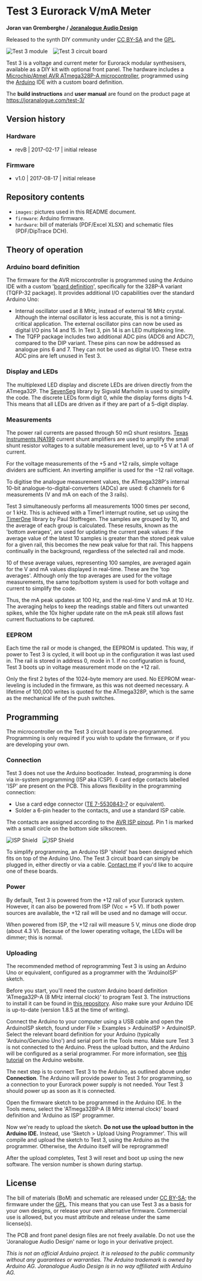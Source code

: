 # Test&nbsp;3 Eurorack V/mA Meter
**Joran van Gremberghe / [Joranalogue Audio Design](https://joranalogue.com/)**

Released to the synth DIY community under [CC BY-SA](https://creativecommons.org/licenses/by-sa/4.0/) and the [GPL](https://www.gnu.org/licenses/gpl-3.0.en.html).

![Test&nbsp;3 module](images/test-3-module-front-small.png) ![Test&nbsp;3 circuit board](images/test-3-pcb-small.png)

Test&nbsp;3 is a voltage and current meter for Eurorack modular synthesisers, available as a DIY kit with optional front panel. The hardware includes a [Microchip/Atmel AVR ATmega328P-A microcontroller](http://www.microchip.com/wwwproducts/en/ATmega328p), programmed using the [Arduino](https://arduino.cc/) IDE with a custom board definition.

The **build instructions** and **user manual** are found on the product page at https://joranalogue.com/test-3/

## Version history
### Hardware
* revB | 2017-02-17 | initial release

### Firmware
* v1.0 | 2017-08-17 | initial release

## Repository contents
* `images`: pictures used in this README document.
* `firmware`: Arduino firmware.
* `hardware`: bill of materials (PDF/Excel XLSX) and schematic files (PDF/DipTrace DCH).

## Theory of operation
### Arduino board definition
The firmware for the AVR microcontroller is programmed using the Arduino IDE with a custom '[board definition](https://github.com/joranvg/arduino-atmega328p-a)', specifically for the 328P-A variant (TQFP-32 package). It provides additional I/O capabilities over the standard Arduino Uno:
* Internal oscillator used at 8&nbsp;MHz, instead of external 16&nbsp;MHz crystal. Although the internal oscillator is less accurate, this is not a timing-critical application. The external oscillator pins can now be used as digital I/O pins 14 and 15. In Test&nbsp;3, pin 14 is an LED multiplexing line.
* The TQFP package includes two additional ADC pins (ADC6 and ADC7), compared to the DIP variant. These pins can now be addressed as analogue pins 6 and 7. They can not be used as digital I/O. These extra ADC pins are left unused in Test&nbsp;3.

### Display and LEDs
The multiplexed LED display and discrete LEDs are driven directly from the ATmega32P. The [SevenSeg](https://github.com/sigvaldm/SevenSeg) library by Sigvald Marholm is used to simplify the code. The discrete LEDs form digit 0, while the display forms digits 1-4. This means that all LEDs are driven as if they are part of a 5-digit display.

### Measurements
The power rail currents are passed through 50 mΩ shunt resistors. [Texas Instruments INA199](http://www.ti.com/product/INA199) current shunt amplifiers are used to amplify the small shunt resistor voltages to a suitable measurement level, up to +5&nbsp;V at 1&nbsp;A of current.

For the voltage measurements of the +5 and +12 rails, simple voltage dividers are sufficient. An inverting amplifier is used for the &minus;12 rail voltage.

To digitise the analogue measurement values, the ATmega328P's internal 10-bit analogue-to-digital-converters (ADCs) are used: 6 channels for 6 measurements (V and mA on each of the 3 rails).

Test&nbsp;3 simultaneously performs all measurements 1000 times per second, or 1&nbsp;kHz. This is achieved with a Timer1 interrupt routine, set up using the [TimerOne](https://github.com/PaulStoffregen/TimerOne) library by Paul Stoffregen. The samples are grouped by 10, and the average of each group is calculated. These results, known as the 'bottom averages', are used for updating the current peak values: if the average value of the latest 10 samples is greater than the stored peak value for a given rail, this becomes the new peak value for that rail. This happens continually in the background, regardless of the selected rail and mode.

10 of these average values, representing 100 samples, are averaged again for the V and mA values displayed in real-time. These are the 'top averages'. Although only the top averages are used for the voltage measurements, the same top/bottom system is used for both voltage and current to simplify the code.

Thus, the mA peak updates at 100&nbsp;Hz, and the real-time V and mA at 10&nbsp;Hz. The averaging helps to keep the readings stable and filters out unwanted spikes, while the 10x higher update rate on the mA peak still allows fast current fluctuations to be captured.

### EEPROM
Each time the rail or mode is changed, the EEPROM is updated. This way, if power to Test&nbsp;3 is cycled, it will boot up in the configuration it was last used in. The rail is stored in address 0, mode in 1. If no configuration is found, Test&nbsp;3 boots up in voltage measurement mode on the +12 rail.

Only the first 2 bytes of the 1024-byte memory are used. No EEPROM wear-leveling is included in the firmware, as this was not deemed necessary. A lifetime of 100,000 writes is quoted for the ATmega328P, which is the same as the mechanical life of the push switches.

## Programming
The microcontroller on the Test&nbsp;3 circuit board is pre-programmed. Programming is only required if you wish to update the firmware, or if you are developing your own.

### Connection
Test&nbsp;3 does not use the Arduino bootloader. Instead, programming is done via in-system programming (ISP aka ICSP). 6 card edge contacts labelled 'ISP' are present on the PCB. This allows flexibility in the programming connection:

* Use a card edge connector ([TE 7-5530843-7](http://www.te.com/global-en/product-7-5530843-7.html) or equivalent).
* Solder a 6-pin header to the contacts, and use a standard ISP cable.

The contacts are assigned according to the [AVR ISP pinout](https://www.microchip.com/webdoc/avrbutterfly/images/IspHeader.png). Pin 1 is marked with a small circle on the bottom side silkscreen.

![ISP Shield](images/programmer1.jpg) ![ISP Shield](images/programmer2.jpg)

To simplify programming, an Arduino ISP 'shield' has been designed which fits on top of the Arduino Uno. The Test&nbsp;3 circuit board can simply be plugged in, either directly or via a cable. [Contact me](https://joranalogue.com/pages/about) if you'd like to acquire one of these boards.

### Power
By default, Test&nbsp;3 is powered from the +12 rail of your Eurorack system. However, it can also be powered from ISP (Vcc = +5&nbsp;V). If both power sources are available, the +12 rail will be used and no damage will occur.

When powered from ISP, the +12 rail will measure 5&nbsp;V, minus one diode drop (about 4.3&nbsp;V). Because of the lower operating voltage, the LEDs will be dimmer; this is normal.

### Uploading
The recommended method of reprogramming Test&nbsp;3 is using an Arduino Uno or equivalent, configured as a programmer with the 'ArduinoISP' sketch.

Before you start, you'll need the custom Arduino board definition 'ATmega32P-A (8 MHz internal clock)' to program Test&nbsp;3. The instructions to install it can be found in [this repository](https://github.com/joranvg/arduino-atmega328p-a). Also make sure your Arduino IDE is up-to-date (version 1.8.5 at the time of writing).

Connect the Arduino to your computer using a USB cable and open the ArduinoISP sketch, found under File > Examples > ArduinoISP > ArduinoISP. Select the relevant board definition for your Arduino (typically 'Arduino/Genuino Uno') and serial port in the Tools menu. Make sure Test&nbsp;3 is not connected to the Arduino. Press the upload button, and the Arduino will be configured as a serial programmer. For more information, see [this tutorial](https://www.arduino.cc/en/Tutorial/ArduinoISP) on the Arduino website.

The next step is to connect Test&nbsp;3 to the Arduino, as outlined above under **Connection**. The Arduino will provide power to Test&nbsp;3 for programming, so a connection to your Eurorack power supply is not needed. Your Test&nbsp;3 should power up as soon as it is connected.

Open the firmware sketch to be programmed in the Arduino IDE. In the Tools menu, select the 'ATmega328P-A (8 MHz internal clock)' board definition and 'Arduino as ISP' programmer.

Now we're ready to upload the sketch. **Do not use the upload button in the Arduino IDE.** Instead, use 'Sketch > Upload Using Programmer'. This will compile and upload the sketch to Test&nbsp;3, using the Arduino as the programmer. Otherwise, the Arduino itself will be reprogrammed!

After the upload completes, Test&nbsp;3 will reset and boot up using the new software. The version number is shown during startup.

## License
The bill of materials (BoM) and schematic are released under [CC BY-SA](https://creativecommons.org/licenses/by-sa/4.0/); the firmware under the [GPL](https://www.gnu.org/licenses/gpl-3.0.en.html). This means that you can use Test&nbsp;3 as a basis for your own designs, or release your own alternative firmware. Commercial use is allowed, but you must attribute and release under the same license(s).

The PCB and front panel design files are not freely available. Do not use the 'Joranalogue Audio Design' name or logo in your derivative project.

*This is not an official Arduino project. It is released to the public community without any guarantees or warranties. The Arduino trademark is owned by Arduino AG. Joranalogue Audio Design is in no way affiliated with Arduino AG.*
